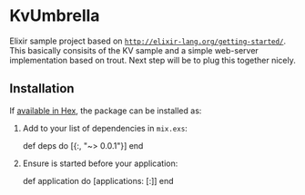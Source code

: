 # KvUmbrella

Elixir sample project based on <code>http://elixir-lang.org/getting-started/</code>.
This basically consisits of the KV sample and a simple web-server implementation based on trout.
Next step will be to plug this together nicely.

## Installation

If [available in Hex](https://hex.pm/docs/publish), the package can be installed as:

  1. Add  to your list of dependencies in `mix.exs`:

        def deps do
          [{:, "~> 0.0.1"}]
        end

  2. Ensure  is started before your application:

        def application do
          [applications: [:]]
        end
